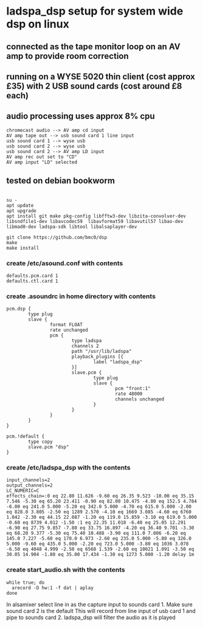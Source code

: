 # ladspa_dsp setup for system wide dsp on linux
## connected as the tape monitor loop on an AV amp to provide room correction
## running on a WYSE 5020 thin client (cost approx £35) with 2 USB sound cards (cost around £8 each)
## audio processing uses approx 8% cpu 

```
chromecast audio --> AV amp cd input
AV amp tape out --> usb sound card 1 line input
usb sound card 1 --> wyse usb
usb sound card 2 --> wyse usb
usb sound card 2 --> AV amp LD input
AV amp rec out set to "CD"
AV amp input "LD" selected
```

## tested on debian bookworm

```

su -
apt update
apt upgrade
apt install git make pkg-config libfftw3-dev libzita-convolver-dev libsndfile1-dev libavcodec59  libavformat59 libavutil57 libao-dev libmad0-dev ladspa-sdk libtool libalsaplayer-dev

git clone https://github.com/bmc0/dsp
make
make install
```

### create /etc/asound.conf with contents

```
defaults.pcm.card 1
defaults.ctl.card 1
```

### create .asoundrc in home directory with contents

```
pcm.dsp {
        type plug
        slave {
                format FLOAT
                rate unchanged
                pcm {
                        type ladspa
                        channels 2
                        path "/usr/lib/ladspa"
                        playback_plugins [{
                                label "ladspa_dsp"
                        }]
                        slave.pcm {
                                type plug
                                slave {
                                        pcm "front:1"
                                        rate 48000
                                        channels unchanged
                                }
                        }
                }
        }
}

pcm.!default {
        type copy
        slave.pcm "dsp"
}
```

### create /etc/ladspa_dsp with the contents
```
input_channels=2
output_channels=2
LC_NUMERIC=C
effects_chain=:0 eq 22.80 11.626 -9.60 eq 26.35 9.523 -10.00 eq 35.15 7.546 -5.30 eq 65.20 23.411 -0.90 eq 82.00 10.475 -4.80 eq 152.5 4.784 -6.00 eq 241.0 5.000 -5.20 eq 342.0 5.000 -4.70 eq 615.0 5.000 -2.00 eq 828.0 3.805 -2.50 eq 1289 2.570 -4.10 eq 1669 3.085 -4.60 eq 6760 1.042 -2.30 eq 44.15 22.087 -1.20 eq 119.0 15.859 -3.10 eq 619.0 5.000 -0.60 eq 8739 4.012 -1.50 :1 eq 22.35 11.018 -6.40 eq 25.05 12.291 -6.90 eq 27.75 9.857 -7.80 eq 33.75 16.897 -4.20 eq 36.40 9.701 -3.30 eq 68.20 9.377 -5.30 eq 75.40 10.488 -3.90 eq 111.0 7.006 -6.20 eq 145.0 7.227 -5.60 eq 170.0 6.973 -2.60 eq 235.0 5.000 -5.80 eq 326.0 5.000 -9.60 eq 435.0 5.000 -2.20 eq 723.0 5.000 -3.80 eq 1036 3.078 -6.50 eq 4048 4.999 -2.50 eq 6568 1.539 -2.60 eq 10021 1.091 -3.50 eq 30.05 14.904 -1.80 eq 35.00 17.434 -1.30 eq 1273 5.000 -1.20 delay 1m

```

### create start_audio.sh with the contents
```
while true; do
  arecord -D hw:1 -f dat | aplay
done
```

In alsamixer select line in as the capture input to sounds card 1.  Make sure sound card 2 is the default
This will record from line input of usb card 1 and pipe to sounds card 2.  ladspa_dsp will filter the audio as it is played


